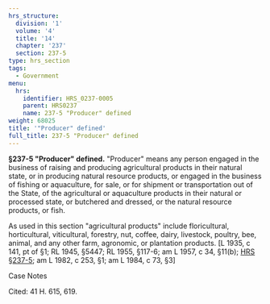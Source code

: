 ```yaml
---
hrs_structure:
  division: '1'
  volume: '4'
  title: '14'
  chapter: '237'
  section: 237-5
type: hrs_section
tags:
  - Government
menu:
  hrs:
    identifier: HRS_0237-0005
    parent: HRS0237
    name: 237-5 "Producer" defined
weight: 68025
title: '"Producer" defined'
full_title: 237-5 "Producer" defined
---
```

**§237-5 "Producer" defined.** "Producer" means any person engaged in the business of raising and producing agricultural products in their natural state, or in producing natural resource products, or engaged in the business of fishing or aquaculture, for sale, or for shipment or transportation out of the State, of the agricultural or aquaculture products in their natural or processed state, or butchered and dressed, or the natural resource products, or fish.

As used in this section "agricultural products" include floricultural, horticultural, viticultural, forestry, nut, coffee, dairy, livestock, poultry, bee, animal, and any other farm, agronomic, or plantation products. [L 1935, c 141, pt of §1; RL 1945, §5447; RL 1955, §117-6; am L 1957, c 34, §11(b); [HRS §237-5](/title-14/chapter-237/section-237-5/); am L 1982, c 253, §1; am L 1984, c 73, §3]

Case Notes

Cited: 41 H. 615, 619.